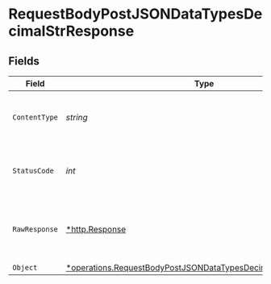 # RequestBodyPostJSONDataTypesDecimalStrResponse


## Fields

| Field                                                                                                                                                  | Type                                                                                                                                                   | Required                                                                                                                                               | Description                                                                                                                                            |
| ------------------------------------------------------------------------------------------------------------------------------------------------------ | ------------------------------------------------------------------------------------------------------------------------------------------------------ | ------------------------------------------------------------------------------------------------------------------------------------------------------ | ------------------------------------------------------------------------------------------------------------------------------------------------------ |
| `ContentType`                                                                                                                                          | *string*                                                                                                                                               | :heavy_check_mark:                                                                                                                                     | HTTP response content type for this operation                                                                                                          |
| `StatusCode`                                                                                                                                           | *int*                                                                                                                                                  | :heavy_check_mark:                                                                                                                                     | HTTP response status code for this operation                                                                                                           |
| `RawResponse`                                                                                                                                          | [*http.Response](https://pkg.go.dev/net/http#Response)                                                                                                 | :heavy_check_mark:                                                                                                                                     | Raw HTTP response; suitable for custom response parsing                                                                                                |
| `Object`                                                                                                                                               | [*operations.RequestBodyPostJSONDataTypesDecimalStrResponseBody](../../../pkg/models/operations/requestbodypostjsondatatypesdecimalstrresponsebody.md) | :heavy_minus_sign:                                                                                                                                     | OK                                                                                                                                                     |